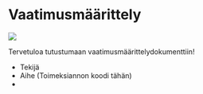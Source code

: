# Vaatimusmäärittely 

![](https://openclipart.org/image/300px/svg_to_png/249638/AbstractDesign288.png)


Tervetuloa tutustumaan vaatimusmäärittelydokumenttiin!


* Tekijä
* Aihe (Toimeksiannon koodi tähän)
*     


